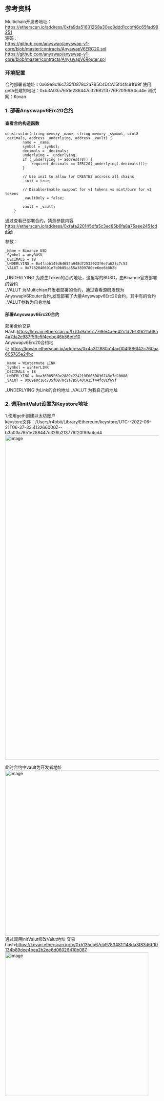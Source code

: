 ## 参考资料
Multichain开发者地址：https://etherscan.io/address/0xfa9da51631268a30ec3ddd1ccbf46c65fad99251    
源码：  
https://github.com/anyswap/anyswap-v1-core/blob/master/contracts/AnyswapV6ERC20.sol  
https://github.com/anyswap/anyswap-v1-core/blob/master/contracts/AnyswapV6Router.sol  


### 环境配置
合约部署者地址：0x69e8c16c735fD878c2a7B5C4DCA15f44fc81f69f
使用geth创建的地址：0xb3A03a7651e288447c326B213776F20f69A4cd4e
测试网：Kovan

### 1. 部署Anyswapv6Erc20合约

#### 查看合约构造函数
```solodity
constructor(string memory _name, string memory _symbol, uint8 _decimals, address _underlying, address _vault) {
        name = _name;
        symbol = _symbol;
        decimals = _decimals;
        underlying = _underlying;
        if (_underlying != address(0)) {
            require(_decimals == IERC20(_underlying).decimals());
        }

        // Use init to allow for CREATE2 accross all chains
        _init = true;

        // Disable/Enable swapout for v1 tokens vs mint/burn for v3 tokens
        _vaultOnly = false;

        vault = _vault;
    }

```

通过查看已部署合约，猜测参数内容    
https://etherscan.io/address/0xfafa220145dfa5c3ec85b6fa8a75aee2451cde5e   

参数：  
```
_Name = Binance USD
_Symbol = anyBUSD
_DECIMALS = 18
_UNDERLYING = 0x4fabb145d64652a948d72533023f6e7a623c7c53 
_VALUT = 0x7782046601e7b9b05ca55a3899780ce6ee6b8b2b 
```
_UNDERLYING 为原生Token的合约地址，这里写的BUSD，由Binance官方部署的合约  
_VALUT 为Multichian开发者部署的合约，通过查看源码发现为AnyswapV6Router合约,发现部署了大量Anyswapv6Erc20合约，其中有的合约_VALUT参数为自身地址

#### 部署Anyswapv6Erc20合约
部署合约交易Hash:https://kovan.etherscan.io/tx/0x9afe517766e4aee42c1d2913f621b68a4a7da2e987f5ffe5f4ecbc46b56efc10  
Anyswapv6Erc20合约地址:https://kovan.etherscan.io/address/0x4a3f2880a14ac004f886f42c760aa605765e24bc
```
_Name = Wintermute LINK
_Symbol = winterLINK
_DECIMALS = 18
_UNDERLYING = 0xa36085F69e2889c224210F603D836748e7dC0088 
_VALUT = 0x69e8c16c735fD878c2a7B5C4DCA15f44fc81f69f 
```
_UNDERLYING 为Link的合约地址
_VALUT 为我自己的地址

### 2. 调用initValut设置为Keystore地址
1.使用geth创建以太坊账户  
keystore文件：/Users/r4bbit/Library/Ethereum/keystore/UTC--2022-06-21T06-37-33.413266000Z--b3a03a7651e288447c326b213776f20f69a4cd4
<img width="1060" alt="image" src="https://user-images.githubusercontent.com/68707030/174732966-90ae9674-1dab-4e12-b844-9d920dc2d318.png">

此时合约中vault为开发者地址
<img width="541" alt="image" src="https://user-images.githubusercontent.com/68707030/174733526-d1f8c8e2-c34d-4a9b-93b5-64c2116bf486.png">
通过调用initValut修改Valut地址
交易hash:https://kovan.etherscan.io/tx/0x5135cb67cb9783481f148da3f83d6b10134b89dee4bea2b2ee6d06026410b087
<img width="469" alt="image" src="https://user-images.githubusercontent.com/68707030/174734023-71393b84-73e8-421f-ae33-6e585a1cbe29.png">

